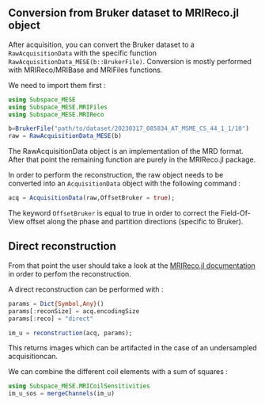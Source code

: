 ## Conversion from Bruker dataset to MRIReco.jl object

After acquisition, you can convert the Bruker dataset to a `RawAcquisitionData` with the specific function ` RawAcquisitionData_MESE(b::BrukerFile)`. Conversion is mostly performed with MRIReco/MRIBase and MRIFiles functions. 

We need to import them first :

```julia
using Subspace_MESE
using Subspace_MESE.MRIFiles
using Subspace_MESE.MRIReco

b=BrukerFile("path/to/dataset/20230317_085834_AT_MSME_CS_44_1_1/10")
raw = RawAcquisitionData_MESE(b)
```

The RawAcquisitionData object is an implementation of the MRD format.
After that point the remaining function are purely in the MRIReco.jl package. 

In order to perform the reconstruction, the raw object needs to be converted into an `AcquisitionData` object with the following command :

```julia
acq = AcquisitionData(raw,OffsetBruker = true);
```

The keyword `OffsetBruker` is equal to true in order to correct the Field-Of-View offset along the phase and partition directions (specific to Bruker).

## Direct reconstruction 

From that point the user should take a look at the [MRIReco.jl documentation](https://magneticresonanceimaging.github.io/MRIReco.jl/latest/) in order to perfom the reconstruction. 

A direct reconstruction  can be performed with : 

```julia
params = Dict{Symbol,Any}()
params[:reconSize] = acq.encodingSize
params[:reco] = "direct"

im_u = reconstruction(acq, params);
```
This returns images which can be artifacted in the case of an undersampled acquisitioncan.

We can combine the different coil elements with a sum of squares :

```julia
using Subspace_MESE.MRICoilSensitivities
im_u_sos = mergeChannels(im_u)
```